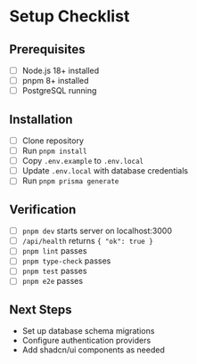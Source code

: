 # Setup Checklist

## Prerequisites
- [ ] Node.js 18+ installed
- [ ] pnpm 8+ installed  
- [ ] PostgreSQL running

## Installation
- [ ] Clone repository
- [ ] Run `pnpm install`
- [ ] Copy `.env.example` to `.env.local`
- [ ] Update `.env.local` with database credentials
- [ ] Run `pnpm prisma generate`

## Verification
- [ ] `pnpm dev` starts server on localhost:3000
- [ ] `/api/health` returns `{ "ok": true }`
- [ ] `pnpm lint` passes
- [ ] `pnpm type-check` passes
- [ ] `pnpm test` passes
- [ ] `pnpm e2e` passes

## Next Steps
- Set up database schema migrations
- Configure authentication providers
- Add shadcn/ui components as needed